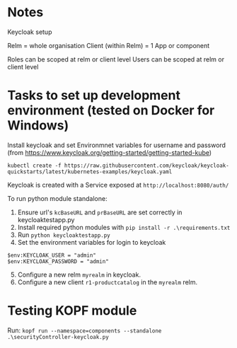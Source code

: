 # Notes

Keycloak setup

Relm = whole organisation
Client (within Relm) = 1 App or component

Roles can be scoped at relm or client level
Users can be scoped at relm or client level



# Tasks to set up development environment (tested on Docker for Windows)

Install keycloak and set Environmnet variables for username and password (from https://www.keycloak.org/getting-started/getting-started-kube)

```
kubectl create -f https://raw.githubusercontent.com/keycloak/keycloak-quickstarts/latest/kubernetes-examples/keycloak.yaml
```

Keycloak is created with a Service exposed at `http://localhost:8080/auth/`


To run python module standalone:

1. Ensure url's `kcBaseURL` and `prBaseURL` are set correctly in keycloaktestapp.py
2. Install required python modules with `pip install -r .\requirements.txt`
3. Run `python keycloaktestapp.py`
4. Set the environment variables for login to keycloak

```
$env:KEYCLOAK_USER = "admin"
$env:KEYCLOAK_PASSWORD = "admin"
```

5. Configure a new relm `myrealm` in keycloak.
6. Configure a new client `r1-productcatalog` in the `myrealm` relm.


# Testing KOPF module

Run: `kopf run --namespace=components --standalone .\securityController-keycloak.py`
